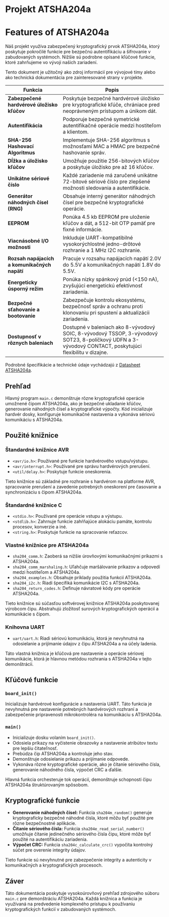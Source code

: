 # Projekt ATSHA204a

# Features of ATSHA204a

Náš projekt využíva zabezpečený kryptografický prvok ATSHA204a, ktorý poskytuje pokročilé funkcie pre bezpečnú autentifikáciu a šifrovanie v zabudovaných systémoch. Nižšie sú podrobne opísané kľúčové funkcie, ktoré zahrňujeme vo vývoji našich zariadení.

Tento dokument je užitočný ako zdroj informácií pre vývojové tímy alebo ako technická dokumentácia pre zainteresované strany v projekte.

| Funkcia                                     | Popis                                                                                                                                                  |
|---------------------------------------------|-------------------------------------------------------------------------------------------------------------------------------------------------------|
| **Zabezpečené hardvérové úložisko kľúčov**  | Poskytuje bezpečné hardvérové úložisko pre kryptografické kľúče, chrániace pred neoprávneným prístupom a únikom dát.                                    |
| **Autentifikácia**                          | Podporuje bezpečné symetrické autentifikačné operácie medzi hostiteľom a klientom.                                                                     |
| **SHA-256 Hashovací Algoritmus**            | Implementuje SHA-256 algoritmus s možnosťami MAC a HMAC pre bezpečné hashovanie správ.                                                                 |
| **Dĺžka a úložisko kľúčov**                  | Umožňuje použitie 256-bitových kľúčov a poskytuje úložisko pre až 16 kľúčov.                                                                            |
| **Unikátne sériové číslo**                   | Každé zariadenie má zaručené unikátne 72-bitové sériové číslo pre zlepšené možnosti sledovania a autentifikácie.                                       |
| **Generátor náhodných čísel (RNG)**         | Obsahuje interný generátor náhodných čísel pre bezpečné kryptografické operácie.                                                                       |
| **EEPROM**                                  | Ponúka 4.5 kb EEPROM pre uloženie kľúčov a dát, a 512-bit OTP pamäť pre fixné informácie.                                                              |
| **Viacnásobné I/O možnosti**                | Inkluduje UART-kompatibilné vysokorýchlostné jedno-drôtové rozhranie a 1 MHz I2C rozhranie.                                                            |
| **Rozsah napájacích a komunikačných napätí**| Pracuje v rozsahu napájacích napätí 2.0V do 5.5V a komunikačných napätí 1.8V do 5.5V.                                                                  |
| **Energeticky úsporný režim**               | Ponúka nízky spánkový prúd (<150 nA), zvyšujúci energetickú efektívnosť zariadenia.                                                                    |
| **Bezpečné sťahovanie a bootovanie**        | Zabezpečuje kontrolu ekosystému, bezpečnosť správ a ochranu proti klonovaniu pri spustení a aktualizácii zariadenia.                                   |
| **Dostupnosť v rôznych baleniach**          | Dostupné v baleniach ako 8-vývodový SOIC, 8-vývodový TSSOP, 3-vývodový SOT23, 8-políčkový UDFN a 3-vývodový CONTACT, poskytujúci flexibilitu v dizajne. |

Podrobné špecifikácie a technické údaje vychádzajú z [Datasheet ATSHA204a](https://ww1.microchip.com/downloads/en/DeviceDoc/ATSHA204A-Data-Sheet-40002025A.pdf).

## Prehľad

Hlavný program `main.c` demonštruje rôzne kryptografické operácie umožnené čipom ATSHA204a, ako je bezpečné ukladanie kľúčov, generovanie náhodných čísel a kryptografické výpočty. Kód inicializuje hardvér dosky, konfiguruje komunikačné nastavenia a vykonáva sériovú komunikáciu s ATSHA204a.

## Použité knižnice

### Štandardné knižnice AVR

- `<avr/io.h>`: Používané pre funkcie hardvérového vstupu/výstupu.
- `<avr/interrupt.h>`: Používané pre správu hardvérových prerušení.
- `<util/delay.h>`: Poskytuje funkcie oneskorenia.

Tieto knižnice sú základné pre rozhranie s hardvérom na platforme AVR, spracovanie prerušení a zavedenie potrebných oneskorení pre časovanie a synchronizáciu s čipom ATSHA204a.

### Štandardné knižnice C

- `<stdio.h>`: Používané pre operácie vstupu a výstupu.
- `<stdlib.h>`: Zahrnuje funkcie zahŕňajúce alokáciu pamäte, kontrolu procesov, konverzie a iné.
- `<string.h>`: Poskytuje funkcie na spracovanie reťazcov.

### Vlastné knižnice pre ATSHA204a

- `sha204_comm.h`: Zaoberá sa nižšie úrovňovými komunikačnými príkazmi s ATSHA204a.
- `sha204_comm_marshaling.h`: Uľahčuje maršálovanie príkazov a odpovedí medzi hostiteľom a ATSHA204a.
- `sha204_examples.h`: Obsahuje príklady použitia funkcií ATSHA204a.
- `sha204_i2c.h`: Riadi špecifiká komunikácie I2C s ATSHA204a.
- `sha204_return_codes.h`: Definuje návratové kódy pre operácie ATSHA204a.

Tieto knižnice sú súčasťou softvérovej knižnice ATSHA204a poskytovanej výrobcom čipu. Abstrahujú zložitosť surových kryptografických operácií a komunikácie s čipom.

### Knihovna UART

- `uart/uart.h`: Riadi sériovú komunikáciu, ktorá je nevyhnutná na odosielanie a prijímanie údajov z čipu ATSHA204a a na účely ladenia.

Táto vlastná knižnica je kľúčová pre nastavenie a operácie sériovej komunikácie, ktorá je hlavnou metódou rozhrania s ATSHA204a v tejto demonštrácii.

## Kľúčové funkcie

### `board_init()`

Inicializuje hardvérové konfigurácie a nastavenia UART. Táto funkcia je nevyhnutná pre nastavenie potrebných hardvérových rozhraní a zabezpečenie pripravenosti mikrokontroléra na komunikáciu s ATSHA204a.

### `main()`

- Inicializuje dosku volaním `board_init()`.
- Odosiela príkazy na vyčistenie obrazovky a nastavenie atribútov textu pre lepšiu čitateľnosť.
- Prebúdza čip ATSHA204a a kontroluje jeho stav.
- Demonštruje odosielanie príkazu a prijímanie odpovede.
- Vykonáva rôzne kryptografické operácie, ako je čítanie sériového čísla, generovanie náhodného čísla, výpočet CRC a ďalšie.

Hlavná funkcia orchesteruje tok operácií, demonštruje schopnosti čipu ATSHA204a štruktúrovaným spôsobom.

## Kryptografické funkcie

- **Generovanie náhodných čísel:** Funkcia `sha204m_random()` generuje kryptograficky bezpečné náhodné čísla, ktoré môžu byť použité pre rôzne bezpečnostné aplikácie.
- **Čítanie sériového čísla:** Funkcia `sha204e_read_serial_number()` umožňuje čítanie jedinečného sériového čísla čipu, ktoré môže byť použité na autentifikáciu zariadenia.
- **Výpočet CRC:** Funkcia `sha204c_calculate_crc()` vypočíta kontrolný súčet pre overenie integrity údajov.

Tieto funkcie sú nevyhnutné pre zabezpečenie integrity a autenticity v komunikačných a kryptografických procesoch.

## Záver

Táto dokumentácia poskytuje vysokoúrovňový prehľad zdrojového súboru `main.c` pre demonštráciu ATSHA204a. Každá knižnica a funkcia je využívaná na predvedenie komplexného prístupu k používaniu kryptografických funkcií v zabudovaných systémoch.
